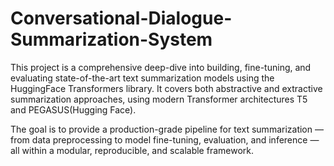 # Conversational-Dialogue-Summarization-System
This project is a comprehensive deep-dive into building, fine-tuning, and evaluating state-of-the-art text summarization models using the HuggingFace Transformers library. It covers both abstractive and extractive summarization approaches, using modern Transformer architectures T5 and PEGASUS(Hugging Face).

The goal is to provide a production-grade pipeline for text summarization — from data preprocessing to model fine-tuning, evaluation, and inference — all within a modular, reproducible, and scalable framework. 
